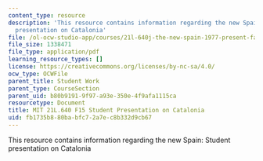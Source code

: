 ```yaml
---
content_type: resource
description: 'This resource contains information regarding the new Spain: Student
  presentation on Catalonia'
file: /ol-ocw-studio-app/courses/21l-640j-the-new-spain-1977-present-fall-2015/fb1735b880babfc72a7ec8b332d9cb67_MIT21L_640JF15_PresCata.pdf
file_size: 1338471
file_type: application/pdf
learning_resource_types: []
license: https://creativecommons.org/licenses/by-nc-sa/4.0/
ocw_type: OCWFile
parent_title: Student Work
parent_type: CourseSection
parent_uid: b80b9191-9f97-a93e-350e-4f9afa1115ca
resourcetype: Document
title: MIT 21L.640 F15 Student Presentation on Catalonia
uid: fb1735b8-80ba-bfc7-2a7e-c8b332d9cb67
---
```

This resource contains information regarding the new Spain: Student presentation on Catalonia
